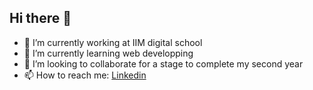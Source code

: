 ## Hi there 👋
- 🔭 I’m currently working at IIM digital school
- 🌱 I’m currently learning web developping
- 👯 I’m looking to collaborate for a stage to complete my second year
- 📫 How to reach me: [Linkedin](www.linkedin.com/in/ilyan-jude-bain-trimbach-1687a9291)

